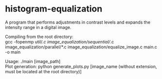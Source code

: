 # histogram-equalization
A program that performs adjustments in contrast levels and expands the intensity range in a digital image.

Compiling from the root directory:\
gcc -fopenmp util/*.c image_equalization/sequential/*.c image_equalization/parallel/*.c image_equalization/equalize_image.c
main.c -o main

Usage: ./main [image_path]\
Plot generation: python generate_plots.py [image_name (without extension, must be located at the root directory)]


